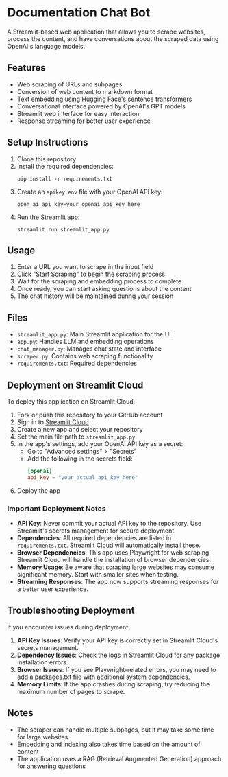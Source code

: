 # Documentation Chat Bot

A Streamlit-based web application that allows you to scrape websites, process the content, and have conversations about the scraped data using OpenAI's language models.

## Features

- Web scraping of URLs and subpages
- Conversion of web content to markdown format
- Text embedding using Hugging Face's sentence transformers
- Conversational interface powered by OpenAI's GPT models
- Streamlit web interface for easy interaction
- Response streaming for better user experience

## Setup Instructions

1. Clone this repository
2. Install the required dependencies:
   ```
   pip install -r requirements.txt
   ```
3. Create an `apikey.env` file with your OpenAI API key:
   ```
   open_ai_api_key=your_openai_api_key_here
   ```
4. Run the Streamlit app:
   ```
   streamlit run streamlit_app.py
   ```

## Usage

1. Enter a URL you want to scrape in the input field
2. Click "Start Scraping" to begin the scraping process
3. Wait for the scraping and embedding process to complete
4. Once ready, you can start asking questions about the content
5. The chat history will be maintained during your session

## Files

- `streamlit_app.py`: Main Streamlit application for the UI
- `app.py`: Handles LLM and embedding operations 
- `chat_manager.py`: Manages chat state and interface
- `scraper.py`: Contains web scraping functionality
- `requirements.txt`: Required dependencies

## Deployment on Streamlit Cloud

To deploy this application on Streamlit Cloud:

1. Fork or push this repository to your GitHub account
2. Sign in to [Streamlit Cloud](https://streamlit.io/cloud)
3. Create a new app and select your repository
4. Set the main file path to `streamlit_app.py`
5. In the app's settings, add your OpenAI API key as a secret:
   - Go to "Advanced settings" > "Secrets"
   - Add the following in the secrets field:
     ```toml
     [openai]
     api_key = "your_actual_api_key_here"
     ```
6. Deploy the app

### Important Deployment Notes

- **API Key**: Never commit your actual API key to the repository. Use Streamlit's secrets management for secure deployment.
- **Dependencies**: All required dependencies are listed in `requirements.txt`. Streamlit Cloud will automatically install these.
- **Browser Dependencies**: This app uses Playwright for web scraping. Streamlit Cloud will handle the installation of browser dependencies.
- **Memory Usage**: Be aware that scraping large websites may consume significant memory. Start with smaller sites when testing.
- **Streaming Responses**: The app now supports streaming responses for a better user experience.

## Troubleshooting Deployment

If you encounter issues during deployment:

1. **API Key Issues**: Verify your API key is correctly set in Streamlit Cloud's secrets management.
2. **Dependency Issues**: Check the logs in Streamlit Cloud for any package installation errors.
3. **Browser Issues**: If you see Playwright-related errors, you may need to add a packages.txt file with additional system dependencies.
4. **Memory Limits**: If the app crashes during scraping, try reducing the maximum number of pages to scrape.

## Notes

- The scraper can handle multiple subpages, but it may take some time for large websites
- Embedding and indexing also takes time based on the amount of content
- The application uses a RAG (Retrieval Augmented Generation) approach for answering questions